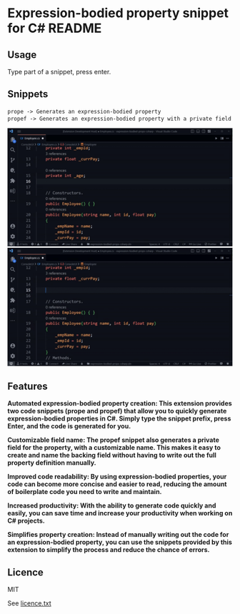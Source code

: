 # Expression-bodied property snippet for C# README

## Usage

Type part of a snippet, press enter.

## Snippets

```
prope -> Generates an expression-bodied property
propef -> Generates an expression-bodied property with a private field
```

![prope](https://github.com/Navid-JL/expression-bodied-props/blob/main/feature-images/prope.gif)
![propef](https://github.com/Navid-JL/expression-bodied-props/raw/main/feature-images/propef.gif)

## Features

**Automated expression-bodied property creation: This extension provides two code snippets (prope and propef) that allow you to quickly generate expression-bodied properties in C#. Simply type the snippet prefix, press Enter, and the code is generated for you.**

**Customizable field name: The propef snippet also generates a private field for the property, with a customizable name. This makes it easy to create and name the backing field without having to write out the full property definition manually.**

**Improved code readability: By using expression-bodied properties, your code can become more concise and easier to read, reducing the amount of boilerplate code you need to write and maintain.**

**Increased productivity: With the ability to generate code quickly and easily, you can save time and increase your productivity when working on C# projects.**

**Simplifies property creation: Instead of manually writing out the code for an expression-bodied property, you can use the snippets provided by this extension to simplify the process and reduce the chance of errors.**

## Licence

MIT

See [licence.txt](https://github.com/Navid-JL/expression-bodied-props/blob/main/LICENSE)
